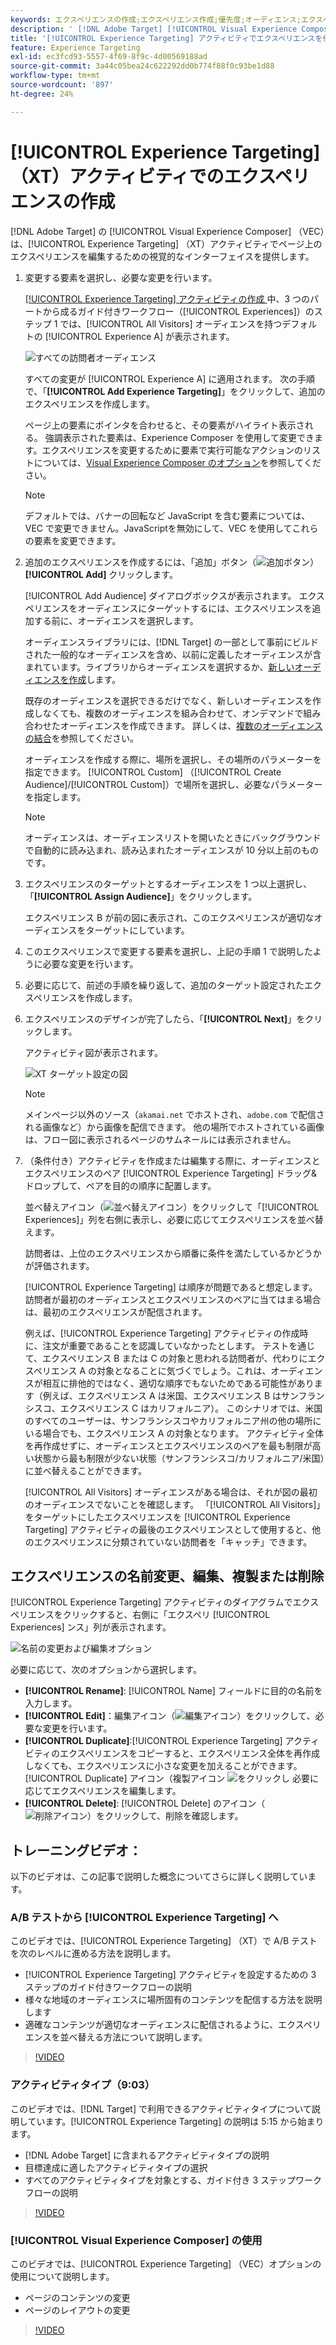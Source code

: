 ```yaml
---
keywords: エクスペリエンスの作成;エクスペリエンス作成;優先度;オーディエンス;エクスペリエンス;Visual Experience Composer
description: ' [!DNL Adobe Target] [!UICONTROL Visual Experience Composer] （VEC）を使用して、[!UICONTROL Experience Targeting] （XT）アクティビティでページのエクスペリエンスを作成および編集する方法を説明します。'
title: '[!UICONTROL Experience Targeting] アクティビティでエクスペリエンスを作成するにはどうすればよいですか？'
feature: Experience Targeting
exl-id: ec3fcd93-5557-4f69-8f9c-4d00569188ad
source-git-commit: 3a44c05bea24c622292dd0b774f88f0c93be1d88
workflow-type: tm+mt
source-wordcount: '897'
ht-degree: 24%

---
```


# [!UICONTROL Experience Targeting] （XT）アクティビティでのエクスペリエンスの作成

[!DNL Adobe Target] の [!UICONTROL Visual Experience Composer] （VEC）は、[!UICONTROL Experience Targeting] （XT）アクティビティでページ上のエクスペリエンスを編集するための視覚的なインターフェイスを提供します。

1. 変更する要素を選択し、必要な変更を行います。

   [[!UICONTROL Experience Targeting] アクティビティの作成 ](/help/main/c-activities/t-experience-target/t-xt-create/xt-create.md) 中、3 つのパートから成るガイド付きワークフロー（[!UICONTROL Experiences]）のステップ 1 では、[!UICONTROL All Visitors] オーディエンスを持つデフォルトの [!UICONTROL Experience A] が表示されます。

   ![すべての訪問者オーディエンス](/help/main/c-activities/t-experience-target/t-xt-create/assets/all-visitors-new.png)

   すべての変更が [!UICONTROL Experience A] に適用されます。 次の手順で、「**[!UICONTROL Add Experience Targeting]**」をクリックして、追加のエクスペリエンスを作成します。

   ページ上の要素にポインタを合わせると、その要素がハイライト表示される。 強調表示された要素は、Experience Composer を使用して変更できます。エクスペリエンスを変更するために要素で実行可能なアクションのリストについては、[Visual Experience Composer のオプション](/help/main/c-experiences/c-visual-experience-composer/viztarget-options.md)を参照してください。

   >[!NOTE]
   >
   >デフォルトでは、バナーの回転など JavaScript を含む要素については、VEC で変更できません。JavaScriptを無効にして、VEC を使用してこれらの要素を変更できます。

1. 追加のエクスペリエンスを作成するには、「追加」ボタン（![ 追加ボタン ](/help/main/assets/icons/Add.svg)） **[!UICONTROL Add]** クリックします。

   [!UICONTROL Add Audience] ダイアログボックスが表示されます。 エクスペリエンスをオーディエンスにターゲットするには、エクスペリエンスを追加する前に、オーディエンスを選択します。

   オーディエンスライブラリには、[!DNL Target] の一部として事前にビルドされた一般的なオーディエンスを含め、以前に定義したオーディエンスが含まれています。ライブラリからオーディエンスを選択するか、[新しいオーディエンスを作成](/help/main/c-target/c-audiences/audiences.md#concept_65BE870D290E412D8BBF557EEA67C271)します。

   既存のオーディエンスを選択できるだけでなく、新しいオーディエンスを作成しなくても、複数のオーディエンスを組み合わせて、オンデマンドで組み合わせたオーディエンスを作成できます。 詳しくは、[複数のオーディエンスの結合](/help/main/c-target/combining-multiple-audiences.md#concept_A7386F1EA4394BD2AB72399C225981E5)を参照してください。

   オーディエンスを作成する際に、場所を選択し、その場所のパラメーターを指定できます。 [!UICONTROL Custom] （[!UICONTROL Create Audience]/[!UICONTROL Custom]）で場所を選択し、必要なパラメーターを指定します。

   >[!NOTE]
   >
   >オーディエンスは、オーディエンスリストを開いたときにバックグラウンドで自動的に読み込まれ、読み込まれたオーディエンスが 10 分以上前のものです。

1. エクスペリエンスのターゲットとするオーディエンスを 1 つ以上選択し、「**[!UICONTROL Assign Audience]**」をクリックします。

   エクスペリエンス B が前の図に表示され、このエクスペリエンスが適切なオーディエンスをターゲットにしています。

1. このエクスペリエンスで変更する要素を選択し、上記の手順 1 で説明したように必要な変更を行います。

1. 必要に応じて、前述の手順を繰り返して、追加のターゲット設定されたエクスペリエンスを作成します。

1. エクスペリエンスのデザインが完了したら、「**[!UICONTROL Next]**」をクリックします。

   アクティビティ図が表示されます。

   ![XT ターゲット設定の図](/help/main/c-activities/t-experience-target/t-xt-create/assets/xt_diagram-refresh.png)

   >[!NOTE]
   >
   >メインページ以外のソース（`akamai.net` でホストされ、`adobe.com` で配信される画像など）から画像を配信できます。 他の場所でホストされている画像は、フロー図に表示されるページのサムネールには表示されません。

1. （条件付き）アクティビティを作成または編集する際に、オーディエンスとエクスペリエンスのペア [!UICONTROL Experience Targeting] ドラッグ&amp;ドロップして、ペアを目的の順序に配置します。

   並べ替えアイコン（![ 並べ替えアイコン ](/help/main/assets/icons/Reorder.svg)）をクリックして「[!UICONTROL Experiences]」列を右側に表示し、必要に応じてエクスペリエンスを並べ替えます。

   訪問者は、上位のエクスペリエンスから順番に条件を満たしているかどうかが評価されます。

   [!UICONTROL Experience Targeting] は順序が問題であると想定します。 訪問者が最初のオーディエンスとエクスペリエンスのペアに当てはまる場合は、最初のエクスペリエンスが配信されます。

   例えば、[!UICONTROL Experience Targeting] アクティビティの作成時に、注文が重要であることを認識していなかったとします。 テストを通じて、エクスペリエンス B または C の対象と思われる訪問者が、代わりにエクスペリエンス A の対象となることに気づくでしょう。これは、オーディエンスが相互に排他的ではなく、適切な順序でもないためである可能性があります（例えば、エクスペリエンス A は米国、エクスペリエンス B はサンフランシスコ、エクスペリエンス C はカリフォルニア）。 このシナリオでは、米国のすべてのユーザーは、サンフランシスコやカリフォルニア州の他の場所にいる場合でも、エクスペリエンス A の対象となります。 アクティビティ全体を再作成せずに、オーディエンスとエクスペリエンスのペアを最も制限が高い状態から最も制限が少ない状態（サンフランシスコ/カリフォルニア/米国）に並べ替えることができます。

   [!UICONTROL All Visitors] オーディエンスがある場合は、それが図の最初のオーディエンスでないことを確認します。 「[!UICONTROL All Visitors]」をターゲットにしたエクスペリエンスを [!UICONTROL Experience Targeting] アクティビティの最後のエクスペリエンスとして使用すると、他のエクスペリエンスに分類されていない訪問者を「キャッチ」できます。

## エクスペリエンスの名前変更、編集、複製または削除

[!UICONTROL Experience Targeting] アクティビティのダイアグラムでエクスペリエンスをクリックすると、右側に「エクスペリ [!UICONTROL Experiences] ンス」列が表示されます。

![名前の変更および編集オプション](/help/main/c-activities/t-experience-target/t-xt-create/assets/experience_edit-refresh.png)

必要に応じて、次のオプションから選択します。

* **[!UICONTROL Rename]**: [!UICONTROL Name] フィールドに目的の名前を入力します。
* **[!UICONTROL Edit]**：編集アイコン（![ 編集アイコン ](/help/main/assets/icons/Edit.svg)）をクリックして、必要な変更を行います。
* **[!UICONTROL Duplicate]**:[!UICONTROL Experience Targeting] アクティビティのエクスペリエンスをコピーすると、エクスペリエンス全体を再作成しなくても、エクスペリエンスに小さな変更を加えることができます。 [!UICONTROL Duplicate] アイコン（複製アイコン ![ をクリックし ](/help/main/assets/icons/Duplicate.svg) 必要に応じてエクスペリエンスを編集します。
* **[!UICONTROL Delete]**: [!UICONTROL Delete] のアイコン（![ 削除アイコン ](/help/main/assets/icons/Delete.svg)）をクリックして、削除を確認します。

## トレーニングビデオ：

以下のビデオは、この記事で説明した概念についてさらに詳しく説明しています。

### A/B テストから [!UICONTROL Experience Targeting] へ

このビデオでは、[!UICONTROL Experience Targeting] （XT）で A/B テストを次のレベルに進める方法を説明します。

* [!UICONTROL Experience Targeting] アクティビティを設定するための 3 ステップのガイド付きワークフローの説明
* 様々な地域のオーディエンスに場所固有のコンテンツを配信する方法を説明します
* 適確なコンテンツが適切なオーディエンスに配信されるように、エクスペリエンスを並べ替える方法について説明します。

>[!VIDEO](https://video.tv.adobe.com/v/22418/)

### アクティビティタイプ（9:03）

このビデオでは、[!DNL Target] で利用できるアクティビティタイプについて説明しています。[!UICONTROL Experience Targeting] の説明は 5:15 から始まります。

* [!DNL Adobe Target] に含まれるアクティビティタイプの説明
* 目標達成に適したアクティビティタイプの選択
* すべてのアクティビティタイプを対象とする、ガイド付き 3 ステップワークフローの説明

>[!VIDEO](https://video.tv.adobe.com/v/17386)

### [!UICONTROL Visual Experience Composer] の使用

このビデオでは、[!UICONTROL Experience Targeting] （VEC）オプションの使用について説明します。

* ページのコンテンツの変更
* ページのレイアウトの変更

>[!VIDEO](https://video.tv.adobe.com/v/17399)
